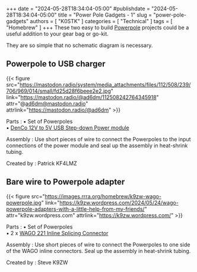 +++
date = "2024-05-28T18:34:04-05:00"
#publishdate = "2024-05-28T18:34:04-05:00"
title = "Power Pole Gadgets - 1"
slug = "power-pole-gadgets"
authors = [ "K0STK" ]
categories = [ "Technical" ]
tags = [ "Homebrew" ]
+++
These two easy to build
[Powerpole](https://en.wikipedia.org/wiki/Anderson_Powerpole)
projects could be a useful addition to your gear bag or go-kit.
<!--more-->

They are so simple that no schematic diagram is necessary.

## Powerpole to USB charger

{{< figure src="https://mastodon.radio/system/media_attachments/files/112/508/239/706/969/014/small/fd25d28f6beee2e2.jpg" link="https://mastodon.radio/@ad6dm/112508242764345918" attr="@ad6dm@mastodon.radio" attrlink="https://mastodon.radio/@ad6dm" >}}
  
Parts
: :black_small_square: Set of Powerpoles<br>
:black_small_square: [DenCo 12V to 5V USB Step-down Power module](https://shop.denco.enterprises/product/12v-to-5v-usb-step-down-power-module/)

Assembly
: Use short pieces of wire to connect the Powerpoles to the input
connections of the power module and seal up the assembly in heat-shrink
tubing.

Created by
: Patrick KF4LMZ

## Bare wire to Powerpole adapter

{{< figure src="https://images.rrra.org/homebrew/k9zw-wago-powerpole.jpg" link="https://k9zw.wordpress.com/2024/05/24/wago-powerpole-adapters-with-a-little-help-from-my-friends/" attr="k9zw.wordpress.com" attrlink="https://k9zw.wordpress.com/" >}}

Parts
: :black_small_square: Set of Powerpoles<br>
:black_small_square: 2 x [WAGO 221 Inline Splicing Connector](https://www.amazon.com/221-2401-WAGO-Lever-Nuts%C2%AE-2-Conductor-Transparent/dp/B0BKR2SR7H/)

Assembly
: Use short pieces of wire to connect the Powerpoles to one side
of the WAGO inline connectors. Seal up the assembly in heat-shrink
tubing.

Created by
: Steve K9ZW
